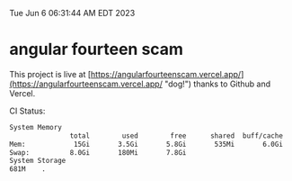 Tue Jun  6 06:31:44 AM EDT 2023

# angular fourteen scam


This project is live at [https://angularfourteenscam.vercel.app/](https://angularfourteenscam.vercel.app/ "dog!") thanks to Github and Vercel.

CI Status: 

```bash
System Memory
               total        used        free      shared  buff/cache   available
Mem:            15Gi       3.5Gi       5.8Gi       535Mi       6.0Gi        10Gi
Swap:          8.0Gi       180Mi       7.8Gi
System Storage
681M	.
```
```bash
